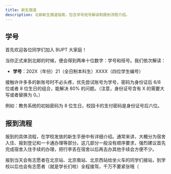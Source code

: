 ```yaml
---
title: 新生报道
description: 北邮新生报道指南，包含学号班号解读和报到流程介绍。
---
```


## 学号

首先欢迎各位同学们加入 BUPT 大家庭！

当你正式来到北邮的时候，便会得到两串十位数字：学号和班号。我们依次解读：

- **学号**：202X（年份）21（全日制本科生）XXXX（四位学生编号）

接触许许多多的新账号时不必头疼，优先尝试账号为学号，密码为身份证后 6/8 位或者 8 位生日的组合，能解决 80% 的问题。（注意，身份证号含有 X 的需要大写或者替换为 0。）

例如：教务系统的初始密码为 8 位生日，校园卡的支付密码是身份证号后六位。

## 报到流程

报到的具体流程，在学校发放的新生手册中有详细介绍。通常来讲，大概分为宿舍入住、报到登记和一卡通办理等部分。这几部分一般没有顺序要求，强烈建议首先完成宿舍入住手续的办理，把行李丢在宿舍以后再去办其他手续会方便不少。

报到当天会有志愿者在北京站、北京南站、北京西站给坐火车的同学们接站，到学校以后也会有志愿者（就是学长们啦）全程接驾，千万不要紧张哦（